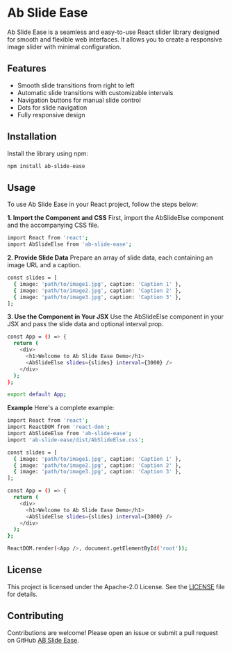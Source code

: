 # Ab Slide Ease

Ab Slide Ease is a seamless and easy-to-use React slider library designed for smooth and flexible web interfaces. It allows you to create a responsive image slider with minimal configuration.

## Features

- Smooth slide transitions from right to left
- Automatic slide transitions with customizable intervals
- Navigation buttons for manual slide control
- Dots for slide navigation
- Fully responsive design

## Installation

Install the library using npm:

```bash
npm install ab-slide-ease
```

## Usage
To use Ab Slide Ease in your React project, follow the steps below:

**1. Import the Component and CSS**
First, import the AbSlideElse component and the accompanying CSS file.

```bash
import React from 'react';
import AbSlideElse from 'ab-slide-ease';
```
**2. Provide Slide Data**
Prepare an array of slide data, each containing an image URL and a caption.
```bash
const slides = [
  { image: 'path/to/image1.jpg', caption: 'Caption 1' },
  { image: 'path/to/image2.jpg', caption: 'Caption 2' },
  { image: 'path/to/image3.jpg', caption: 'Caption 3' },
];

```
**3. Use the Component in Your JSX**
Use the AbSlideElse component in your JSX and pass the slide data and optional interval prop.
```bash
const App = () => {
  return (
    <div>
      <h1>Welcome to Ab Slide Ease Demo</h1>
      <AbSlideElse slides={slides} interval={3000} />
    </div>
  );
};

export default App;
```
**Example**
Here's a complete example:

```bash
import React from 'react';
import ReactDOM from 'react-dom';
import AbSlideElse from 'ab-slide-ease';
import 'ab-slide-ease/dist/AbSlideElse.css';

const slides = [
  { image: 'path/to/image1.jpg', caption: 'Caption 1' },
  { image: 'path/to/image2.jpg', caption: 'Caption 2' },
  { image: 'path/to/image3.jpg', caption: 'Caption 3' },
];

const App = () => {
  return (
    <div>
      <h1>Welcome to Ab Slide Ease Demo</h1>
      <AbSlideElse slides={slides} interval={3000} />
    </div>
  );
};

ReactDOM.render(<App />, document.getElementById('root'));
```
## License
This project is licensed under the Apache-2.0 License. See the [LICENSE](https://github.com/Abhijeetkokat007/ab-slide-ease/blob/main/LICENSE) file for details.

## Contributing
Contributions are welcome! Please open an issue or submit a pull request on GitHub [AB Slide Ease](https://github.com/Abhijeetkokat007/ab-slide-ease).
